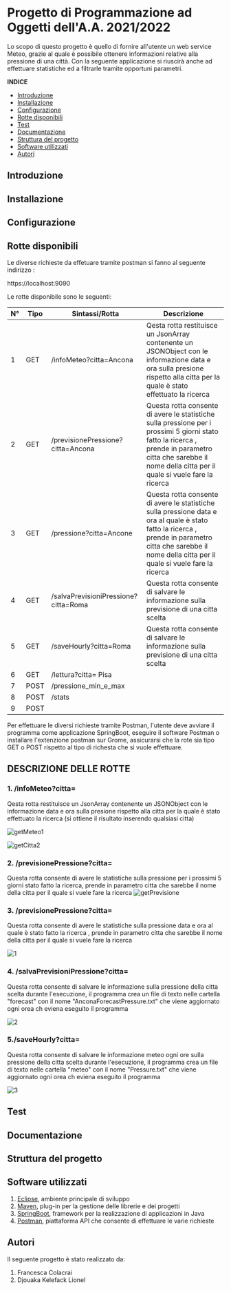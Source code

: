 # Progetto di Programmazione ad Oggetti dell'A.A. 2021/2022

Lo scopo di questo progetto è quello di fornire all'utente un web service Meteo, grazie al quale è possibile ottenere informazioni relative alla pressione di
una città. Con la seguente applicazione si riuscirà anche ad effettuare statistiche ed a filtrarle tramite opportuni parametri.

**INDICE**

* [Introduzione](#introduzione)
* [Installazione](#installazione)
* [Configurazione](#configurazione)
* [Rotte disponibili](#rotte)
* [Test](#test)
* [Documentazione](#documentazione)
* [Struttura del progetto](#struttura)
* [Software utilizzati](#software)
* [Autori](#autori)

<a name="introduzione"></a>
## Introduzione 

<a name="installazione"></a>
## Installazione

<a name="configurazione"></a>
## Configurazione 

<a name="rotte"></a>
## Rotte disponibili
Le diverse richieste da effetuare tramite postman si fanno al seguente indirizzo :

https://localhost:9090
<a name="table"></a>

Le rotte disponibile sono le seguenti:


|N°   | Tipo | Sintassi/Rotta                       | Descrizione                                                                                                                                                                                                  |
|-----|------|--------------------------------------|--------------------------------------------------------------------------------------------------------------------------------------------------------------------------------------------------------------|
| 1   | GET  | /infoMeteo?citta=Ancona              | Qesta rotta restituisce un JsonArray contenente un JSONObject con le informazione data e ora sulla presione rispetto alla citta per la quale è stato effettuato la ricerca |
| 2   | GET  | /previsionePressione?citta=Ancona    | Questa rotta consente di avere le statistiche sulla pressione per i prossimi 5 giorni stato fatto la ricerca , prende in parametro citta che sarebbe il nome della citta per il quale si vuele fare la ricerca                                                |
| 3   | GET  | /pressione?citta=Ancone    | Questa rotta consente di avere le statistiche sulla pressione data e ora al quale è stato fatto la ricerca , prende in parametro citta che sarebbe il nome della citta per il quale si vuele fare la ricerca                                                                                                                                                                                                              |
| 4   | GET  | /salvaPrevisioniPressione?citta=Roma | Questa rotta consente di salvare le informazione sulla previsione di una citta scelta                                                                                                                                                                                                             |
| 5   | GET  | /saveHourly?citta=Roma               |   Questa rotta consente di salvare le informazione sulla previsione di una citta scelta                                                                                                                                                                                                           |   
| 6   | GET  | /lettura?citta= Pisa                 |                                                                                                                                                                                                              |                                   
| 7   | POST | /pressione_min_e_max                 |                                                                                                                                                                                                              |
| 8   | POST | /stats                               |                                                                                                                                                                                                              |
| 9   | POST |                                      |                                                                                                                                                                                                              |

Per effettuare le diversi richieste tramite Postman, l'utente deve avviare il programma come applicazione 
SpringBoot, eseguire il software Postman o installare l'extenzione postman sur Grome, assicurarsi che 
la rote sia tipo GET o POST rispetto al tipo di richesta che si vuole effettuare.

<a name="DESCRIZIONE DELLE ROTTE"></a>
## DESCRIZIONE DELLE ROTTE

<a name="rotta"></a>
### 1. /infoMeteo?citta=

Qesta rotta restituisce un JsonArray contenente un JSONObject con le informazione data e ora sulla presione
rispetto alla citta per la quale è stato effettuato la ricerca 
(si ottiene il risultato inserendo qualsiasi citta)


![getMeteo1](https://user-images.githubusercontent.com/90463687/158895989-8f0cd884-bd92-4614-b8da-392ee36a019c.png)

![getCitta2](https://user-images.githubusercontent.com/90463687/158896040-3c74be38-ea59-4048-bf07-399446340444.png)


### 2. /previsionePressione?citta=

Questa rotta consente di avere le statistiche sulla pressione per i prossimi 5 giorni stato fatto la ricerca,
prende in parametro citta che sarebbe il nome della citta per il quale si vuele fare la ricerca
![getPrevisione](https://user-images.githubusercontent.com/90463687/158896089-89b7f1d6-736d-4b08-90b3-df71926926f6.png)



### 3. /previsionePressione?citta=

Questa rotta consente di avere le statistiche sulla pressione data e ora al quale è stato fatto la ricerca , prende in parametro citta 
che sarebbe il nome della citta per il quale si vuele fare la ricerca

![1](https://user-images.githubusercontent.com/90463687/158896113-0d48f693-9e2c-45a9-a18e-78d6763b37a6.png)


### 4. /salvaPrevisioniPressione?citta=

Questa rotta consente di salvare le informazione sulla pressione della citta scelta
durante l'esecuzione, il programma crea un file di texto nelle cartella "forecast" con il nome "AnconaForecastPressure.txt" che viene aggiornato ogni orea 
ch eviena eseguito il programma

![2](https://user-images.githubusercontent.com/90463687/158896136-086ebbb9-2662-46b9-96b1-1165bbe231c6.png)


### 5./saveHourly?citta=

Questa rotta consente di salvare le informazione meteo ogni ore sulla pressione della citta scelta
durante l'esecuzione, il programma crea un file di texto nelle cartella "meteo" con 
il nome "Pressure.txt" che viene aggiornato ogni orea
ch eviena eseguito il programma

![3](https://user-images.githubusercontent.com/90463687/158896170-f597c645-e263-4053-a844-936128004a4e.png)


<a name="test"></a>
## Test

<a name="documentazione"></a>
## Documentazione

<a name="struttura"></a>
## Struttura del progetto

<a name="software"></a>
## Software utilizzati
1. [Eclipse](https://www.eclipse.org/downloads/), ambiente principale di sviluppo
2. [Maven](https://maven.apache.org/), plug-in per la gestione delle librerie e dei progetti
3. [SpringBoot](https://spring.io/projects/spring-boot), framework per la realizzazione di applicazioni in Java
4. [Postman](https://www.postman.com/), piattaforma API che consente di effettuare le varie richieste

<a name="autori"></a>
## Autori
Il seguente progetto è stato realizzato da:
1. Francesca Colacrai
2. Djouaka Kelefack Lionel
